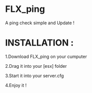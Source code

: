 # FLX_ping
 A ping check simple and Update !
 
<h1>INSTALLATION :</h1>

1.Download FLX_ping on your cumputer

2.Drag it into your [esx] folder

3.Start it into your server.cfg 

4.Enjoy it !

